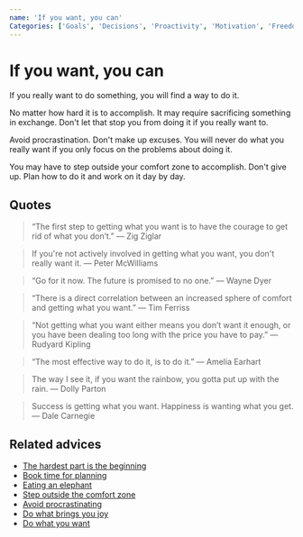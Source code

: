 ```yaml
---
name: 'If you want, you can'
Categories: ['Goals', 'Decisions', 'Proactivity', 'Motivation', 'Freedom', 'Comfort zone', 'Success', 'Happiness']
---
```

# If you want, you can

If you really want to do something, you will find a way to do it.
 
No matter how hard it is to accomplish. It may require sacrificing something in exchange. Don't let that stop you from doing it if you really want to.
 
Avoid procrastination. Don't make up excuses. You will never do what you really want if you only focus on the problems about doing it.
 
You may have to step outside your comfort zone to accomplish. Don't give up. Plan how to do it and work on it day by day.

## Quotes

> “The first step to getting what you want is to have the courage to get rid of what you don’t.” — Zig Ziglar

> If you're not actively involved in getting what you want, you don't really want it. ― Peter McWilliams

> “Go for it now. The future is promised to no one.” — Wayne Dyer

> “There is a direct correlation between an increased sphere of comfort and getting what you want.” ― Tim Ferriss

> “Not getting what you want either means you don’t want it enough, or you have been dealing too long with the price you have to pay.” — Rudyard Kipling

> “The most effective way to do it, is to do it.” — Amelia Earhart

> The way I see it, if you want the rainbow, you gotta put up with the rain. ― Dolly Parton

> Success is getting what you want. Happiness is wanting what you get. ― Dale Carnegie

## Related advices

- [The hardest part is the beginning](The%20hardest%20part%20is%20the%20beginning/index.md)
- [Book time for planning](Book%20time%20for%20planning/index.md)
- [Eating an elephant](Eating%20an%20elephant/index.md)
- [Step outside the comfort zone](Step%20outside%20the%20comfort%20zone/index.md)
- [Avoid procrastinating](Avoid%20procrastinating/index.md)
- [Do what brings you joy](Do%20what%20brings%20you%20joy/index.md)
- [Do what you want](Do%20what%20you%20want/index.md)